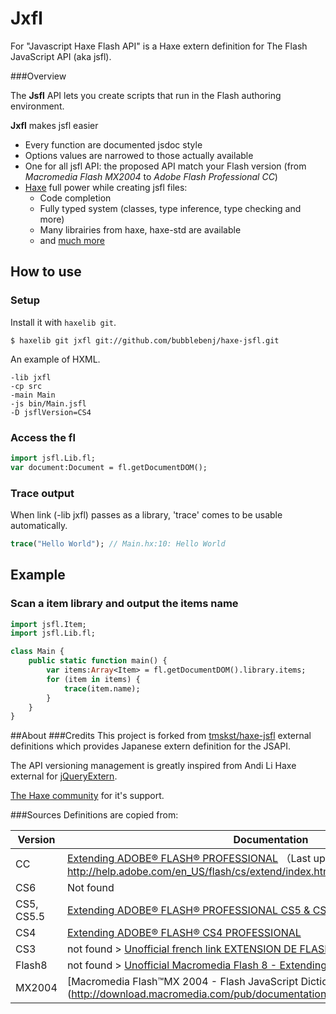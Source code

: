 # Jxfl

For "Javascript Haxe Flash API" is a Haxe extern definition for The Flash JavaScript API (aka jsfl).

###Overview

The **Jsfl** API lets you create scripts that run in the Flash authoring environment.

**Jxfl** makes jsfl easier
* Every function are documented jsdoc style
* Options values are narrowed to those actually available
* One for all jsfl API: the proposed API match your Flash version (from *Macromedia Flash MX2004* to *Adobe Flash Professional CC*)
* [Haxe](http://haxe.org/documentation/introduction/) full power while creating jsfl files:
  * Code completion
  * Fully typed system (classes, type inference, type checking and more)
  * Many librairies from haxe, haxe-std are available
  * and [much more](http://haxe.org/)

## How to use

### Setup

Install it with `haxelib git`.

```
$ haxelib git jxfl git://github.com/bubblebenj/haxe-jsfl.git
```

An example of HXML.

```
-lib jxfl
-cp src
-main Main
-js bin/Main.jsfl
-D jsflVersion=CS4
```

### Access the fl

```haxe
import jsfl.Lib.fl;
var document:Document = fl.getDocumentDOM();
```

### Trace output

When link (-lib jxfl) passes as a library, 'trace' comes to be usable automatically.

```haxe
trace("Hello World"); // Main.hx:10: Hello World
```

## Example

### Scan a item library and output the items name

```haxe
import jsfl.Item;
import jsfl.Lib.fl;

class Main {
	public static function main() {
		var items:Array<Item> = fl.getDocumentDOM().library.items;
		for (item in items) {
			trace(item.name);
		}
	}
}
```

##About
###Credits
This project is forked from [tmskst/haxe-jsfl](https://github.com/tmskst/haxe-jsfl) external definitions which provides Japanese extern definition for the JSAPI.

The API versioning management is greatly inspired from Andi Li Haxe external for [jQueryExtern](https://github.com/andyli/jQueryExternForHaxe).

[The Haxe community](https://groups.google.com/forum/?hl=en#!forum/haxelang) for it's support.

###Sources
Definitions are copied from:

| Version | Documentation |
|---|---|
| CC | [Extending ADOBE® FLASH® PROFESSIONAL](http://help.adobe.com/en_US/flash/cs/extend/flash_extending_reference.pdf) （Last updated 12/6/2013) or http://help.adobe.com/en_US/flash/cs/extend/index.html. |
| CS6 | Not found |
| CS5, CS5.5 | [Extending ADOBE® FLASH® PROFESSIONAL CS5 & CS5.5](http://help.adobe.com/en_US/flash/cs/extend/flash_cs5_extending.pdf) |
| CS4 | [Extending ADOBE® FLASH® CS4 PROFESSIONAL](http://help.adobe.com/archive/en_US/flash/cs4/flash_cs4_extending.pdf) |
| CS3 | not found > [Unofficial french link EXTENSION DE FLASH](http://forums.mediabox.fr/wiki/doc/pdf/flash_cs3_extending.pdf) |
| Flash8 | not found > [Unofficial Macromedia Flash 8 - Extending Flash](http://w3.tue.nl/fileadmin/id/objects/E-Atelier/Phidgets/Software/Flash/fl8_extending.pdf) |
| MX2004 | [Macromedia Flash™MX 2004 - Flash JavaScript Dictionary] (http://download.macromedia.com/pub/documentation/en/flash/mx2004/fl_jsapi.pdf). |
